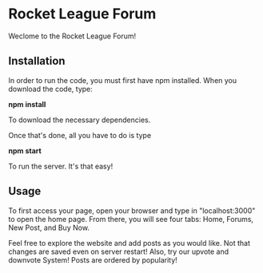 # Rocket League Forum

Weclome to the Rocket League Forum! 

## Installation

In order to run the code, you must first have npm installed. When you download the code, type:

**npm install**

To download the necessary dependencies.

Once that's done, all you have to do is type

**npm start**

To run the server. It's that easy!

## Usage

To first access your page, open your browser and type in "localhost:3000" to open the home page. From there, you will see four tabs: Home, Forums, New Post, and Buy Now.

Feel free to explore the website and add posts as you would like. Not that changes are saved even on server restart! Also, try our upvote and downvote System! Posts are ordered by popularity!
